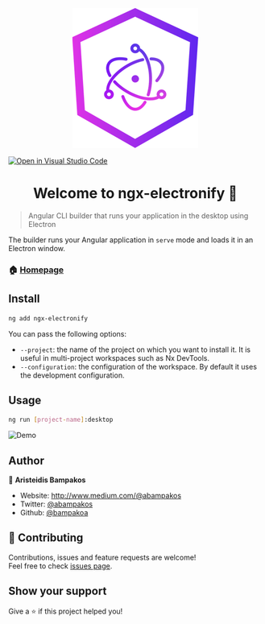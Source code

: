 <p align="center">
  <img src="https://github.com/bampakoa/ngx-electronify/blob/master/logo.png?raw=true" alt="Ngx-electronify" />
</p>

[![Open in Visual Studio Code](https://open.vscode.dev/badges/open-in-vscode.svg)](https://open.vscode.dev/bampakoa/ngx-electronify)

<h1 align="center">Welcome to ngx-electronify 👋</h1>

> Angular CLI builder that runs your application in the desktop using Electron

The builder runs your Angular application in `serve` mode and loads it in an Electron window.

### 🏠 [Homepage](https://github.com/bampakoa/ngx-electronify)

## Install

```sh
ng add ngx-electronify
```
You can pass the following options:
* `--project`: the name of the project on which you want to install it. It is useful in multi-project workspaces such as Nx DevTools.
* `--configuration`: the configuration of the workspace. By default it uses the development configuration.

## Usage

```sh
ng run [project-name]:desktop
```

 <img src="https://github.com/bampakoa/ngx-electronify/blob/master/demo.gif?raw=true" alt="Demo" />

## Author

👤 **Aristeidis Bampakos**

* Website: http://www.medium.com/@abampakos
* Twitter: [@abampakos](https://twitter.com/abampakos)
* Github: [@bampakoa](https://github.com/bampakoa)

## 🤝 Contributing

Contributions, issues and feature requests are welcome!<br />Feel free to check [issues page](https://github.com/bampakoa/ngx-electronify/issues). 

## Show your support

Give a ⭐️ if this project helped you!

